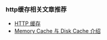 ### http缓存相关文章推荐

* [HTTP 缓存](https://developer.mozilla.org/zh-CN/docs/Web/HTTP/Caching)
* [Memory Cache 与 Disk Cache 介绍](https://juejin.cn/post/7177568033316012088)
